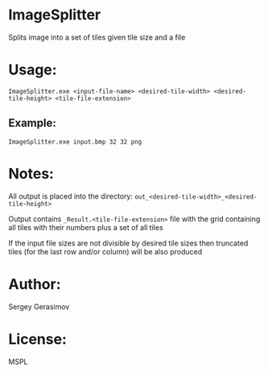 # ImageSplitter
Splits image into a set of tiles given tile size and a file

# Usage:
```
ImageSplitter.exe <input-file-name> <desired-tile-width> <desired-tile-height> <tile-file-extension>
```

## Example:
```
ImageSplitter.exe input.bmp 32 32 png
```

# Notes:
All output is placed into the directory: `out_<desired-tile-width>_<desired-tile-height>`

Output contains `_Result.<tile-file-extension>` file with the grid containing all tiles with their numbers plus a set of all tiles

If the input file sizes are not divisible by desired tile sizes then truncated tiles (for the last row and/or column) will be also produced

# Author:
Sergey Gerasimov

# License:
MSPL
